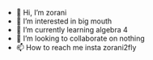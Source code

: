 - 👋 Hi, I’m zorani
- 👀 I’m interested in big mouth
- 🌱 I’m currently learning algebra 4
- 💞️ I’m looking to collaborate on nothing
- 📫 How to reach me insta zorani2fly

<!---
githubgremlin4k/githubgremlin4k is a ✨ special ✨ repository because its `README.md` (this file) appears on your GitHub profile.
You can click the Preview link to take a look at your changes.
--->
